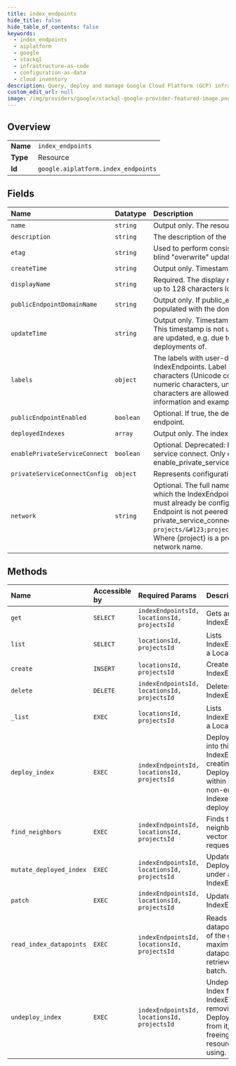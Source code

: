 ```yaml
---
title: index_endpoints
hide_title: false
hide_table_of_contents: false
keywords:
  - index_endpoints
  - aiplatform
  - google    
  - stackql
  - infrastructure-as-code
  - configuration-as-data
  - cloud inventory
description: Query, deploy and manage Google Cloud Platform (GCP) infrastructure and resources using SQL
custom_edit_url: null
image: /img/providers/google/stackql-google-provider-featured-image.png
---
```

  
    

## Overview
<table><tbody>
<tr><td><b>Name</b></td><td><code>index_endpoints</code></td></tr>
<tr><td><b>Type</b></td><td>Resource</td></tr>
<tr><td><b>Id</b></td><td><code>google.aiplatform.index_endpoints</code></td></tr>
</tbody></table>

## Fields
| Name | Datatype | Description |
|:-----|:---------|:------------|
| `name` | `string` | Output only. The resource name of the IndexEndpoint. |
| `description` | `string` | The description of the IndexEndpoint. |
| `etag` | `string` | Used to perform consistent read-modify-write updates. If not set, a blind "overwrite" update happens. |
| `createTime` | `string` | Output only. Timestamp when this IndexEndpoint was created. |
| `displayName` | `string` | Required. The display name of the IndexEndpoint. The name can be up to 128 characters long and can consist of any UTF-8 characters. |
| `publicEndpointDomainName` | `string` | Output only. If public_endpoint_enabled is true, this field will be populated with the domain name to use for this index endpoint. |
| `updateTime` | `string` | Output only. Timestamp when this IndexEndpoint was last updated. This timestamp is not updated when the endpoint's DeployedIndexes are updated, e.g. due to updates of the original Indexes they are the deployments of. |
| `labels` | `object` | The labels with user-defined metadata to organize your IndexEndpoints. Label keys and values can be no longer than 64 characters (Unicode codepoints), can only contain lowercase letters, numeric characters, underscores and dashes. International characters are allowed. See https://goo.gl/xmQnxf for more information and examples of labels. |
| `publicEndpointEnabled` | `boolean` | Optional. If true, the deployed index will be accessible through public endpoint. |
| `deployedIndexes` | `array` | Output only. The indexes deployed in this endpoint. |
| `enablePrivateServiceConnect` | `boolean` | Optional. Deprecated: If true, expose the IndexEndpoint via private service connect. Only one of the fields, network or enable_private_service_connect, can be set. |
| `privateServiceConnectConfig` | `object` | Represents configuration for private service connect. |
| `network` | `string` | Optional. The full name of the Google Compute Engine [network](https://cloud.google.com/compute/docs/networks-and-firewalls#networks) to which the IndexEndpoint should be peered. Private services access must already be configured for the network. If left unspecified, the Endpoint is not peered with any network. network and private_service_connect_config are mutually exclusive. [Format](https://cloud.google.com/compute/docs/reference/rest/v1/networks/insert): `projects/&#123;project&#125;/global/networks/&#123;network&#125;`. Where &#123;project&#125; is a project number, as in '12345', and &#123;network&#125; is network name. |
## Methods
| Name | Accessible by | Required Params | Description |
|:-----|:--------------|:----------------|:------------|
| `get` | `SELECT` | `indexEndpointsId, locationsId, projectsId` | Gets an IndexEndpoint. |
| `list` | `SELECT` | `locationsId, projectsId` | Lists IndexEndpoints in a Location. |
| `create` | `INSERT` | `locationsId, projectsId` | Creates an IndexEndpoint. |
| `delete` | `DELETE` | `indexEndpointsId, locationsId, projectsId` | Deletes an IndexEndpoint. |
| `_list` | `EXEC` | `locationsId, projectsId` | Lists IndexEndpoints in a Location. |
| `deploy_index` | `EXEC` | `indexEndpointsId, locationsId, projectsId` | Deploys an Index into this IndexEndpoint, creating a DeployedIndex within it. Only non-empty Indexes can be deployed. |
| `find_neighbors` | `EXEC` | `indexEndpointsId, locationsId, projectsId` | Finds the nearest neighbors of each vector within the request. |
| `mutate_deployed_index` | `EXEC` | `indexEndpointsId, locationsId, projectsId` | Update an existing DeployedIndex under an IndexEndpoint. |
| `patch` | `EXEC` | `indexEndpointsId, locationsId, projectsId` | Updates an IndexEndpoint. |
| `read_index_datapoints` | `EXEC` | `indexEndpointsId, locationsId, projectsId` | Reads the datapoints/vectors of the given IDs. A maximum of 1000 datapoints can be retrieved in a batch. |
| `undeploy_index` | `EXEC` | `indexEndpointsId, locationsId, projectsId` | Undeploys an Index from an IndexEndpoint, removing a DeployedIndex from it, and freeing all resources it's using. |
